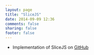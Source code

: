 ```yaml
---
layout: page
title: "SliceJS"
date: 2014-09-09 12:36
comments: false
sharing: false
footer: false
---
```



<p>
  
  * Implementation of SliceJS on <a href="https://github.com/saltlab/SliceJS">GitHub</a>
  
<p> 
 
